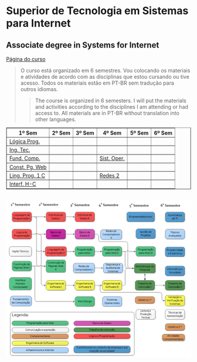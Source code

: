 # Superior de Tecnologia em Sistemas para Internet

## Associate degree in Systems for Internet

<a href="http://www.poa.ifrs.edu.br/index.php?option=com_content&view=article&layout=edit&id=3206">Página do curso</a>



>O curso está organizado em 6 semestres. Vou colocando os materiais e atividades de acordo com as disciplinas que estou cursando ou tive acesso. Todos os materiais estão em PT-BR sem tradução para outros idiomas.
>>The course is organized in 6 semesters. I will put the materials and activities according to the disciplines I am attending or had access to. All materials are in PT-BR without translation into other languages.



<table border="1px">
    <tr>
        <th>1º Sem</th>
        <th>2º Sem</th>
        <th>3º Sem</th>
        <th>4º Sem</th>
        <th>5º Sem</th>
        <th>6º Sem</th>
    </tr>
    <tr>
        <td><a href="https://github.com/icsalgado/superiorSistemasParaInternet_IFRS/tree/master/PrimeiroSemestre/SSI101logicaDeProgramacao">Lógica Prog.</a></td>
        <td></td>
        <td></td>
        <td></td>
        <td></td>
        <td></td>
    </tr>
    <tr>
        <td><a href="https://github.com/icsalgado/superiorSistemasParaInternet_IFRS/tree/master/PrimeiroSemestre/SSI102inglesTecnico">Ing. Tec.</a></td>
        <td></td>
        <td></td>
        <td></td>
        <td></td>
        <td></td>
    </tr>
    <tr>
        <td><a href="https://github.com/icsalgado/superiorSistemasParaInternet_IFRS/tree/master/PrimeiroSemestre/SSI103fundamentosDaComputacao">Fund. Comp.</a></td>
        <td></td>
        <td></td>
        <td><a href="https://github.com/icsalgado/superiorSistemasParaInternet_IFRS/tree/master/QuartoSemestre/SSI403sistemasOperacionais">Sist. Oper.</a></td>
        <td></td>
        <td></td>
    </tr>
    <tr>
        <td><a href="https://github.com/icsalgado/superiorSistemasParaInternet_IFRS/tree/master/PrimeiroSemestre/SSI104construcaoDePaginasWeb1">Const. Pg. Web</a></td>
        <td></td>
        <td></td>
        <td></td>
        <td></td>
        <td></td>
    </tr>
    <tr>
        <td><a href="https://github.com/icsalgado/superiorSistemasParaInternet_IFRS/tree/master/PrimeiroSemestre/SSI105LinguagemDeProgramacao1">Ling. Prog. 1 C</a></td>
        <td></td>
        <td></td>
        <td><a href="https://github.com/icsalgado/superiorSistemasParaInternet_IFRS/tree/master/QuartoSemestre/SSI405redesDeComputadores2">Redes 2</a></td>
        <td></td>
        <td></td>
    </tr>
    <tr>
        <td><a href="https://github.com/icsalgado/superiorSistemasParaInternet_IFRS/tree/master/PrimeiroSemestre/SSI106interfaceHomemComputador">Interf. H-C</a></td>
        <td></td>
        <td></td>
        <td></td>
        <td></td>
        <td></td>
    </tr>
</table>

<br><img src="perfilCurso.png" width="auto">


